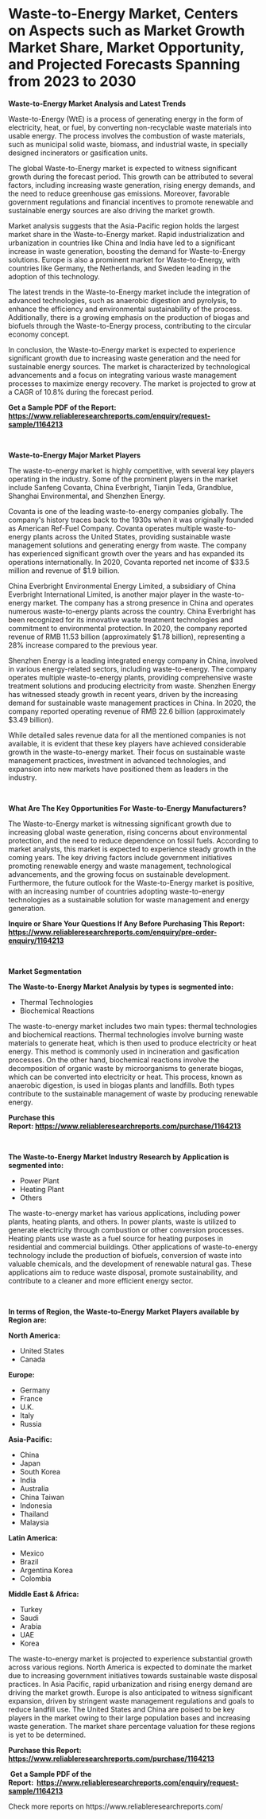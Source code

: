 <p><h1>Waste-to-Energy Market, Centers on Aspects such as Market Growth Market Share, Market Opportunity, and Projected Forecasts Spanning from 2023 to 2030</h1></p><p><strong>Waste-to-Energy Market Analysis and Latest Trends</strong></p>
<p><p>Waste-to-Energy (WtE) is a process of generating energy in the form of electricity, heat, or fuel, by converting non-recyclable waste materials into usable energy. The process involves the combustion of waste materials, such as municipal solid waste, biomass, and industrial waste, in specially designed incinerators or gasification units.</p><p>The global Waste-to-Energy market is expected to witness significant growth during the forecast period. This growth can be attributed to several factors, including increasing waste generation, rising energy demands, and the need to reduce greenhouse gas emissions. Moreover, favorable government regulations and financial incentives to promote renewable and sustainable energy sources are also driving the market growth.</p><p>Market analysis suggests that the Asia-Pacific region holds the largest market share in the Waste-to-Energy market. Rapid industrialization and urbanization in countries like China and India have led to a significant increase in waste generation, boosting the demand for Waste-to-Energy solutions. Europe is also a prominent market for Waste-to-Energy, with countries like Germany, the Netherlands, and Sweden leading in the adoption of this technology.</p><p>The latest trends in the Waste-to-Energy market include the integration of advanced technologies, such as anaerobic digestion and pyrolysis, to enhance the efficiency and environmental sustainability of the process. Additionally, there is a growing emphasis on the production of biogas and biofuels through the Waste-to-Energy process, contributing to the circular economy concept.</p><p>In conclusion, the Waste-to-Energy market is expected to experience significant growth due to increasing waste generation and the need for sustainable energy sources. The market is characterized by technological advancements and a focus on integrating various waste management processes to maximize energy recovery. The market is projected to grow at a CAGR of 10.8% during the forecast period.</p></p>
<p><strong>Get a Sample PDF of the Report:&nbsp; <a href="https://www.reliableresearchreports.com/enquiry/request-sample/1164213">https://www.reliableresearchreports.com/enquiry/request-sample/1164213</a></strong></p>
<p>&nbsp;</p>
<p><strong>Waste-to-Energy Major Market Players</strong></p>
<p><p>The waste-to-energy market is highly competitive, with several key players operating in the industry. Some of the prominent players in the market include Sanfeng Covanta, China Everbright, Tianjin Teda, Grandblue, Shanghai Environmental, and Shenzhen Energy.</p><p>Covanta is one of the leading waste-to-energy companies globally. The company's history traces back to the 1930s when it was originally founded as American Ref-Fuel Company. Covanta operates multiple waste-to-energy plants across the United States, providing sustainable waste management solutions and generating energy from waste. The company has experienced significant growth over the years and has expanded its operations internationally. In 2020, Covanta reported net income of $33.5 million and revenue of $1.9 billion.</p><p>China Everbright Environmental Energy Limited, a subsidiary of China Everbright International Limited, is another major player in the waste-to-energy market. The company has a strong presence in China and operates numerous waste-to-energy plants across the country. China Everbright has been recognized for its innovative waste treatment technologies and commitment to environmental protection. In 2020, the company reported revenue of RMB 11.53 billion (approximately $1.78 billion), representing a 28% increase compared to the previous year.</p><p>Shenzhen Energy is a leading integrated energy company in China, involved in various energy-related sectors, including waste-to-energy. The company operates multiple waste-to-energy plants, providing comprehensive waste treatment solutions and producing electricity from waste. Shenzhen Energy has witnessed steady growth in recent years, driven by the increasing demand for sustainable waste management practices in China. In 2020, the company reported operating revenue of RMB 22.6 billion (approximately $3.49 billion).</p><p>While detailed sales revenue data for all the mentioned companies is not available, it is evident that these key players have achieved considerable growth in the waste-to-energy market. Their focus on sustainable waste management practices, investment in advanced technologies, and expansion into new markets have positioned them as leaders in the industry.</p></p>
<p>&nbsp;</p>
<p><strong>What Are The Key Opportunities For Waste-to-Energy Manufacturers?</strong></p>
<p><p>The Waste-to-Energy market is witnessing significant growth due to increasing global waste generation, rising concerns about environmental protection, and the need to reduce dependence on fossil fuels. According to market analysts, this market is expected to experience steady growth in the coming years. The key driving factors include government initiatives promoting renewable energy and waste management, technological advancements, and the growing focus on sustainable development. Furthermore, the future outlook for the Waste-to-Energy market is positive, with an increasing number of countries adopting waste-to-energy technologies as a sustainable solution for waste management and energy generation.</p></p>
<p><strong>Inquire or Share Your Questions If Any Before Purchasing This Report: <a href="https://www.reliableresearchreports.com/enquiry/pre-order-enquiry/1164213">https://www.reliableresearchreports.com/enquiry/pre-order-enquiry/1164213</a></strong></p>
<p>&nbsp;</p>
<p><strong>Market Segmentation</strong></p>
<p><strong>The Waste-to-Energy Market Analysis by types is segmented into:</strong></p>
<p><ul><li>Thermal Technologies</li><li>Biochemical Reactions</li></ul></p>
<p><p>The waste-to-energy market includes two main types: thermal technologies and biochemical reactions. Thermal technologies involve burning waste materials to generate heat, which is then used to produce electricity or heat energy. This method is commonly used in incineration and gasification processes. On the other hand, biochemical reactions involve the decomposition of organic waste by microorganisms to generate biogas, which can be converted into electricity or heat. This process, known as anaerobic digestion, is used in biogas plants and landfills. Both types contribute to the sustainable management of waste by producing renewable energy.</p></p>
<p><strong>Purchase this Report:&nbsp;<a href="https://www.reliableresearchreports.com/purchase/1164213">https://www.reliableresearchreports.com/purchase/1164213</a></strong></p>
<p>&nbsp;</p>
<p><strong>The Waste-to-Energy Market Industry Research by Application is segmented into:</strong></p>
<p><ul><li>Power Plant</li><li>Heating Plant</li><li>Others</li></ul></p>
<p><p>The waste-to-energy market has various applications, including power plants, heating plants, and others. In power plants, waste is utilized to generate electricity through combustion or other conversion processes. Heating plants use waste as a fuel source for heating purposes in residential and commercial buildings. Other applications of waste-to-energy technology include the production of biofuels, conversion of waste into valuable chemicals, and the development of renewable natural gas. These applications aim to reduce waste disposal, promote sustainability, and contribute to a cleaner and more efficient energy sector.</p></p>
<p>&nbsp;</p>
<p><strong>In terms of Region, the Waste-to-Energy Market Players available by Region are:</strong></p>
<p>
    <p> <strong> North America: </strong>
        <ul>
            <li>United States</li>
            <li>Canada</li>
        </ul>
        </p> 
    <p> <strong> Europe: </strong>
        <ul>
            <li>Germany</li>
            <li>France</li>
            <li>U.K.</li>
            <li>Italy</li>
            <li>Russia</li>
        </ul>
        </p> 
    <p> <strong> Asia-Pacific: </strong>
        <ul>
            <li>China</li>
            <li>Japan</li>
            <li>South Korea</li>
            <li>India</li>
            <li>Australia</li>
            <li>China Taiwan</li>
            <li>Indonesia</li>
            <li>Thailand</li>
            <li>Malaysia</li>
        </ul>
        </p> 
    <p> <strong> Latin America: </strong>
        <ul>
            <li>Mexico</li>
            <li>Brazil</li>
            <li>Argentina Korea</li>
            <li>Colombia</li>
        </ul>
        </p> 
    <p> <strong> Middle East & Africa: </strong>
        <ul>
            <li>Turkey</li>
            <li>Saudi</li>
            <li>Arabia</li>
            <li>UAE</li>
            <li>Korea</li>
        </ul>
    </p>
    </p>
<p><p>The waste-to-energy market is projected to experience substantial growth across various regions. North America is expected to dominate the market due to increasing government initiatives towards sustainable waste disposal practices. In Asia Pacific, rapid urbanization and rising energy demand are driving the market growth. Europe is also anticipated to witness significant expansion, driven by stringent waste management regulations and goals to reduce landfill use. The United States and China are poised to be key players in the market owing to their large population bases and increasing waste generation. The market share percentage valuation for these regions is yet to be determined.</p></p>
<p><strong>Purchase this Report: <a href="https://www.reliableresearchreports.com/purchase/1164213">https://www.reliableresearchreports.com/purchase/1164213</a></strong></p>
<p>&nbsp;<strong>Get a Sample PDF of the Report:&nbsp;&nbsp;<a href="https://www.reliableresearchreports.com/enquiry/request-sample/1164213">https://www.reliableresearchreports.com/enquiry/request-sample/1164213</a></strong></p>
<p><strong></strong></p>
<p>Check more reports on https://www.reliableresearchreports.com/</p>